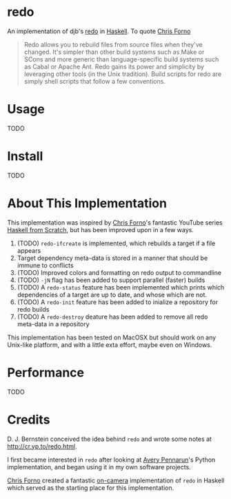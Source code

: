 # redo

An implementation of djb's [redo](http://cr.yp.to/redo.html) in [Haskell](https://www.haskell.org/). To quote [Chris Forno](https://github.com/jekor)

> Redo allows you to rebuild files from source files when they've changed. It's simpler than other build systems such as Make or SCons and more generic than language-specific build systems such as Cabal or Apache Ant. Redo gains its power and simplicity by leveraging other tools (in the Unix tradition). Build scripts for redo are simply shell scripts that follow a few conventions.

# Usage

TODO

# Install

TODO

# About This Implementation

This implementation was inspired by [Chris Forno](https://github.com/jekor/redo)'s fantastic YouTube series [Haskell from Scratch](https://www.youtube.com/watch?v=zZ_nI9E9g0I), but has been improved upon in a few ways.

1. (TODO) `redo-ifcreate` is implemented, which rebuilds a target if a file appears
2. Target dependency meta-data is stored in a manner that should be immune to conflicts
3. (TODO) Improved colors and formatting on redo output to commandline
5. (TODO) `-jN` flag has been added to support parallel (faster) builds 
4. (TODO) A `redo-status` feature has been implemented which prints which dependencies of a target are up to date, and whose which are not.
5. (TODO) A `redo-init` feature has been added to inialize a repository for redo builds
6. (TODO) A `redo-destroy` deature has been added to remove all redo meta-data in a repository

This implementation has been tested on MacOSX but should work on any Unix-like platform, and with a little exta effort, maybe even on Windows.

# Performance

TODO

# Credits

D. J. Bernstein conceived the idea behind `redo` and wrote some notes at http://cr.yp.to/redo.html.

I first became interested in `redo` after looking at [Avery Pennarun](https://github.com/apenwarr/redo)'s Python implementation, and began using it in my own software projects. 

[Chris Forno](https://github.com/jekor) created a fantastic [on-camera](https://www.youtube.com/watch?v=zZ_nI9E9g0I) implementation of `redo` in Haskell which served as the starting place for this implementation.
